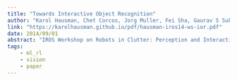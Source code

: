 ```yaml
---
title: "Towards Interactive Object Recognition"
author: "Karol Hausman, Chet Corcos, Jorg Muller, Fei Sha, Gaurav S Sukhatme"
link: "https://karolhausman.github.io/pdf/hausman-iros14-ws-ior.pdf"
date: 2014/09/01
abstract: "IROS Workshop on Robots in Clutter: Perception and Interaction in Clutter, 2014."
tags:
    - ml_rl
    - vision
    - paper
---
```

